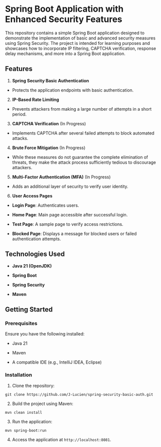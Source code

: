 # Spring Boot Application with Enhanced Security Features

This repository contains a simple Spring Boot application designed to demonstrate the implementation of basic and advanced security measures using Spring Security. The project is intended for learning purposes and showcases how to incorporate IP filtering, CAPTCHA verification, response delay mechanisms, and more into a Spring Boot application.

## Features

1. **Spring Security Basic Authentication**
  
  - Protects the application endpoints with basic authentication.
2. **IP-Based Rate Limiting**
  
  - Prevents attackers from making a large number of attempts in a short period.
3. **CAPTCHA Verification** (In Progress)
  
  - Implements CAPTCHA after several failed attempts to block automated attacks.
4. **Brute Force Mitigation** (In Progress)
  
  - While these measures do not guarantee the complete elimination of threats, they make the attack process sufficiently tedious to discourage attackers.
5. **Multi-Factor Authentication (MFA)** (In Progress)
  
  - Adds an additional layer of security to verify user identity.
6. **User Access Pages**
  
  - **Login Page**: Authenticates users.
    
  - **Home Page**: Main page accessible after successful login.
    
  - **Test Page**: A sample page to verify access restrictions.
    
  - **Blocked Page**: Displays a message for blocked users or failed authentication attempts.
    

## Technologies Used

- **Java 21 (OpenJDK)**
  
- **Spring Boot**
  
- **Spring Security**
  
- **Maven**
  

## Getting Started

### Prerequisites

Ensure you have the following installed:

- Java 21
  
- Maven
  
- A compatible IDE (e.g., IntelliJ IDEA, Eclipse)
  

### Installation

1. Clone the repository:
  
  ```
  git clone https://github.com/J-Lucien/spring-security-basic-auth.git
  ```
  
2. Build the project using Maven:
  
  ```
  mvn clean install
  ```
  
3. Run the application:
  
  ```
  mvn spring-boot:run
  ```
  
4. Access the application at `http://localhost:8081`.
